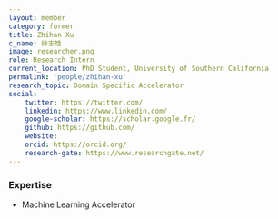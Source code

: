 ```yaml
---
layout: member
category: former
title: Zhihan Xu
c_name: 徐志晗
image: researcher.png
role: Research Intern
current_location: PhD Student, University of Southern California
permalink: 'people/zhihan-xu'
research_topic: Domain Specific Accelerator
social:
    twitter: https://twitter.com/
    linkedin: https://www.linkedin.com/
    google-scholar: https://scholar.google.fr/
    github: https://github.com/
    website:
    orcid: https://orcid.org/
    research-gate: https://www.researchgate.net/
---
```



<!-- ### <i class="fas fa-graduation-cap"></i> Education
- 2022 &nbsp; B.S., Electrical Engineering, [](https://www.seu.edu.cn/english/), Shanghai, China.
 -->



### Expertise
- Machine Learning Accelerator